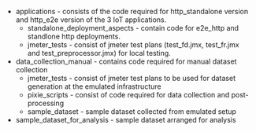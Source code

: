 * applications - consists of the code required for http_standalone version and http_e2e version of the 3 IoT applications.
  * standalone_deployment_aspects - contain code for e2e_http and standlone http deployments.
  * jmeter_tests - consist of jmeter test plans (test_fd.jmx, test_fr.jmx and test_preprocessor.jmx) for local testing.
* data_collection_manual - contains code required for manual dataset collection
  * jmeter_tests - consist of jmeter test plans to be used for dataset generation at the emulated infrastructure
  * pixie_scripts - consist of code required for data collection and post-processing
  * sample_dataset - sample dataset collected from emulated setup
* sample_dataset_for_analysis - sample dataset arranged for analysis
